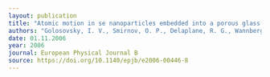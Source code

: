 ```yaml
---
layout: publication
title: "Atomic motion in se nanoparticles embedded into a porous glass matrix."
authors: "Golosovsky, I. V., Smirnov, O. P., Delaplane, R. G., Wannberg, A., Kibalin, Y. A., Naberezhnov, A. A., & Vakhrushev, S. B."
date: 01.11.2006
year: 2006
journal: European Physical Journal B
source: https://doi.org/10.1140/epjb/e2006-00446-8
---
```

